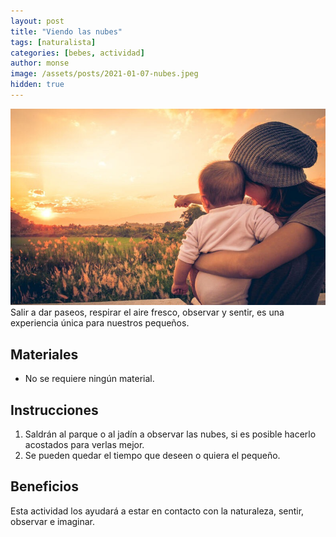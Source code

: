 ```yaml
---
layout: post
title: "Viendo las nubes"
tags: [naturalista]
categories: [bebes, actividad]
author: monse
image: /assets/posts/2021-01-07-nubes.jpeg
hidden: true
---
```

![Actividad de nubes](/assets/posts/2021-01-07-nubes.jpeg)<br/> 
Salir a dar paseos, respirar el aire fresco, observar y sentir, es una experiencia única para nuestros pequeños. 

## Materiales 
- No se requiere ningún material.

## Instrucciones 
1. Saldrán al parque o al jadín a observar las nubes, si es posible hacerlo acostados para verlas mejor. 
2. Se pueden quedar el tiempo que deseen o quiera el pequeño. 

## Beneficios 
Esta actividad los ayudará a estar en contacto con la naturaleza, sentir, observar e imaginar. 
